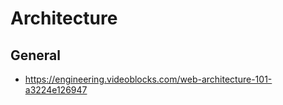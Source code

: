 # Architecture

## General

- https://engineering.videoblocks.com/web-architecture-101-a3224e126947
